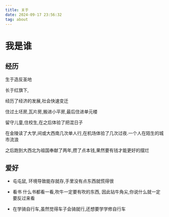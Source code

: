 ```yaml
---
title: 关于
date: 2024-09-17 23:56:32
tag: about
---
```


# 我是谁

## 经历

生于造反圣地

长于红旗下,

经历了经济的发展,社会快速变迁

住过土坯房,瓦片房,搬进小平房,最后住进单元楼

留守儿童,住校生,在之后体验了把混日子

在金陵读了大学,间或大西南几次单人行,在机场体验了几次过夜.一个人在陌生的城市流浪

之后跑到大西北为祖国奉献了两年,攒了点本钱,果然要有钱才能更好的摆烂

## 爱好

* 屯屯鼠, 环境导致能存就存,手里没有点东西就慌得很

* 看书 什么书都看一看,吹牛一定要有吹的东西, 因此钻牛角尖,你说什么就一定要反过来看

* 在学骑自行车,虽然觉得车子会骑就行,还想要学学修自行车

  
